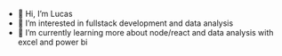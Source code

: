 - 👋 Hi, I’m Lucas
- 👀 I’m interested in fullstack development and data analysis
- 🌱 I’m currently learning more about node/react and data analysis with excel and power bi
